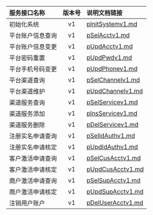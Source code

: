   
| 服务接口名称 | 版本号 | 说明文档链接 |  
| :----------------- | :-----: | :---------------- |  
| 初始化系统 | v1 | [pInitSystemv1.md](https://github.com/Zhang-Monica/gitMd/blob/master/platformv1/pInitSystemv1.md) |  
| 平台账户信息查询 | v1 | [pSelAcctv1.md](https://github.com/Zhang-Monica/gitMd/blob/master/platformv1/pSelAcctv1.md) |  
| 平台账户信息变更 | v1 | [pUpdAcctv1.md](https://github.com/Zhang-Monica/gitMd/blob/master/platformv1/pUpdAcctv1.md) |  
| 平台密码重置 | v1 | [pUpdPwdv1.md](https://github.com/Zhang-Monica/gitMd/blob/master/platformv1/pUpdPwdv1.md) |  
| 平台手机号码变更 | v1 | [pUpdPhonev1.md](https://github.com/Zhang-Monica/gitMd/blob/master/platformv1/pUpdPhonev1.md) |  
| 平台渠道查询 | v1 | [pSelChannelv1.md](https://github.com/Zhang-Monica/gitMd/blob/master/platformv1/pSelChannelv1.md) |  
| 平台渠道维护 | v1 | [pUpdChannelv1.md](https://github.com/Zhang-Monica/gitMd/blob/master/platformv1/pUpdChannelv1.md) |  
| 渠道服务查询 | v1 | [pSelServicev1.md](https://github.com/Zhang-Monica/gitMd/blob/master/platformv1/pSelServicev1.md) |  
| 渠道服务添加 | v1 | [pInsServicev1.md](https://github.com/Zhang-Monica/gitMd/blob/master/platformv1/pInsServicev1.md) |  
| 渠道服务删除 | v1 | [pDelServicev1.md](https://github.com/Zhang-Monica/gitMd/blob/master/platformv1/pDelServicev1.md) |  
| 注册实名申请查询 | v1 | [pSelIdAuthv1.md](https://github.com/Zhang-Monica/gitMd/blob/master/platformv1/pSelIdAuthv1.md) |  
| 注册实名申请核定 | v1 | [pUpdIdAuthv1.md](https://github.com/Zhang-Monica/gitMd/blob/master/platformv1/pUpdIdAuthv1.md) |  
| 客户激活申请查询 | v1 | [pSelCusAcctv1.md](https://github.com/Zhang-Monica/gitMd/blob/master/platformv1/pSelCusAcctv1.md) |  
| 客户激活申请核定 | v1 | [pUpdCusAcctv1.md](https://github.com/Zhang-Monica/gitMd/blob/master/platformv1/pUpdCusAcctv1.md) |  
| 商户激活申请查询 | v1 | [pSelSupAcctv1.md](https://github.com/Zhang-Monica/gitMd/blob/master/platformv1/pSelSupAcctv1.md) |  
| 商户激活申请核定 | v1 | [pUpdSupAcctv1.md](https://github.com/Zhang-Monica/gitMd/blob/master/platformv1/pUpdSupAcctv1.md) |  
| 注销用户账户 | v1 | [pDelUserAcctv1.md](https://github.com/Zhang-Monica/gitMd/blob/master/platformv1/pDelUserAcctv1.md) |  
  
